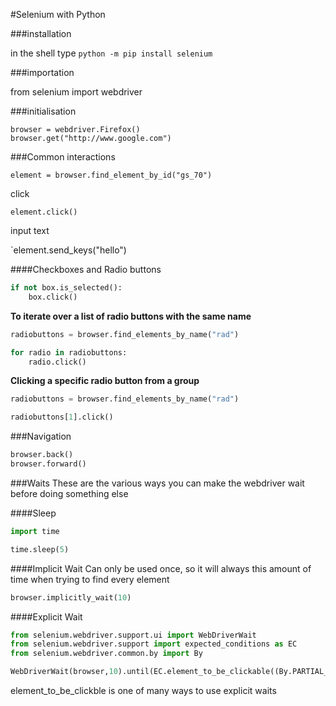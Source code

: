#Selenium with Python

###installation 

in the shell type `python -m pip install selenium`

###importation

from selenium import webdriver

###initialisation

    browser = webdriver.Firefox()
    browser.get("http://www.google.com")

###Common interactions

`element = browser.find_element_by_id("gs_70")`

click

`element.click()`

input text

`element.send_keys("hello")

####Checkboxes and Radio buttons

```python
if not box.is_selected():
    box.click()
```
**To iterate over a list of radio buttons with the same name**

```python
radiobuttons = browser.find_elements_by_name("rad")

for radio in radiobuttons:
    radio.click()
```

**Clicking a specific radio button from a group**

```python
radiobuttons = browser.find_elements_by_name("rad")

radiobuttons[1].click()
```
###Navigation
```python
browser.back()
browser.forward()
```
###Waits
These are the various ways you can make the webdriver wait before doing something else

####Sleep

```python
import time

time.sleep(5)
```

####Implicit Wait
Can only be used once, so it will always this amount of time when trying to find every element

```python
browser.implicitly_wait(10)
```

####Explicit Wait

```python
from selenium.webdriver.support.ui import WebDriverWait
from selenium.webdriver.support import expected_conditions as EC
from selenium.webdriver.common.by import By

WebDriverWait(browser,10).until(EC.element_to_be_clickable((By.PARTIAL_LINK_TEXT,'Melbourne')))
```

element_to_be_clickble is one of many ways to use explicit waits